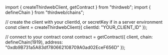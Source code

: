 import { createThirdwebClient, getContract } from "thirdweb";
import { defineChain } from "thirdweb/chains";

// create the client with your clientId, or secretKey if in a server environment
const client = createThirdwebClient({ 
  clientId: "YOUR_CLIENT_ID"
 });

// connect to your contract
const contract = getContract({ 
  client, 
  chain: defineChain(1919), 
  address: "0xdb9B731a5A83df780662108709A0ad02EceF656D"
});
